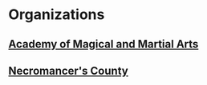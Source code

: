 # Organizations

## [Academy of Magical and Martial Arts](./aomma)

## [Necromancer's County](./necrocounty)
